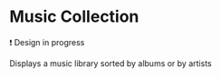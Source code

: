 # Music Collection

❗️ Design in progress

Displays a music library sorted by albums or by artists

